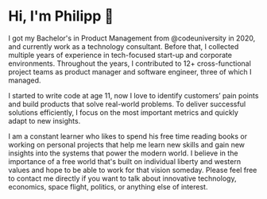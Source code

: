# Hi, I'm Philipp 👋

I got my Bachelor's in Product Management from @codeuniversity in 2020, and currently work as a technology consultant. Before that, I collected multiple years of experience in tech-focused start-up and corporate environments. Throughout the years, I contributed to 12+ cross-functional project teams as product manager and software engineer, three of which I managed.

I started to write code at age 11, now I love to identify customers’ pain points and build products that solve real-world problems. To deliver successful solutions efficiently, I focus on the most important metrics and quickly adapt to new insights.  

I am a constant learner who likes to spend his free time reading books or working on personal projects that help me learn new skills and gain new insights into the systems that power the modern world. I believe in the importance of a free world that's built on individual liberty and western values and hope to be able to work for that vision someday. Please feel free to contact me directly if you want to talk about innovative technology, economics, space flight, politics, or anything else of interest.

